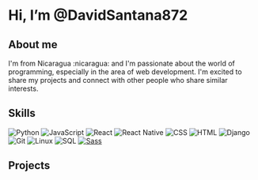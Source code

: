 
<h1>Hi, I’m @DavidSantana872</h1> 

<h2>About me</h2>

<p>
     I'm from Nicaragua :nicaragua: and I'm passionate about the world of programming, especially in the area of ​​web development. I'm excited to share my projects and connect with other people who share similar interests.
</p> 

<h2>Skills</h2>
 
![Python](https://img.shields.io/badge/python-3670A0?style=for-the-badge&logo=python&logoColor=ffdd54) 
![JavaScript](https://img.shields.io/badge/javascript-%23323330.svg?style=for-the-badge&logo=javascript&logoColor=%23F7DF1E) 
![React](https://img.shields.io/badge/react-%2320232a.svg?style=for-the-badge&logo=react&logoColor=%2361DAFB) 
![React Native](https://img.shields.io/badge/React_Native-%2320232a.svg?style=for-the-badge&logo=react&logoColor=%2361DAFB) 
![CSS](https://img.shields.io/badge/CSS-%23254bdd.svg?style=for-the-badge&logo=css3&logoColor=white) 
![HTML](https://img.shields.io/badge/HTML-%23e44d26.svg?style=for-the-badge&logo=html5&logoColor=white)
![Django](https://img.shields.io/badge/Django-092E20?style=for-the-badge&logo=django&logoColor=white)
![Git](https://img.shields.io/badge/Git-%23F05032.svg?style=flat-square&logo=git&logoColor=white)
![Linux](https://img.shields.io/badge/Linux-FCC624?style=for-the-badge&logo=linux&logoColor=black)
![SQL](https://img.shields.io/badge/SQL-FFA500?style=for-the-badge&logo=sql&logoColor=white)
[![Sass](https://img.shields.io/badge/Sass-FFA500?style=for-the-badge&logo=sass&logoColor=white)](https://github.com/DavidSantana872)

<h2>Projects</h2>
